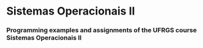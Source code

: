 # Sistemas Operacionais II
### Programming examples and assignments of the UFRGS course Sistemas Operacionais II 
